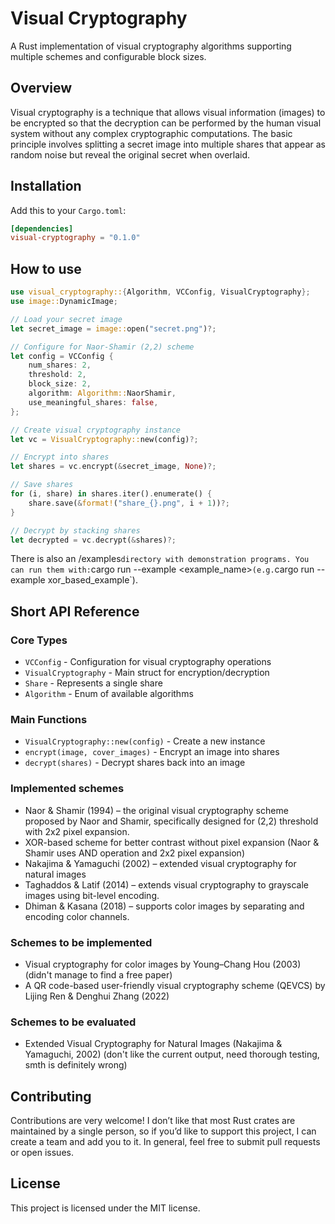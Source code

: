 # Visual Cryptography

A Rust implementation of visual cryptography algorithms supporting multiple schemes and configurable block sizes.

## Overview

Visual cryptography is a technique that allows visual information (images) to be encrypted so that the decryption can be performed by the human visual system without any complex cryptographic computations. The basic principle involves splitting a secret image into multiple shares that appear as random noise but reveal the original secret when overlaid.

## Installation

Add this to your `Cargo.toml`:

```toml
[dependencies]
visual-cryptography = "0.1.0"
```


## How to use

```rust
use visual_cryptography::{Algorithm, VCConfig, VisualCryptography};
use image::DynamicImage;

// Load your secret image
let secret_image = image::open("secret.png")?;

// Configure for Naor-Shamir (2,2) scheme
let config = VCConfig {
    num_shares: 2,
    threshold: 2,
    block_size: 2,
    algorithm: Algorithm::NaorShamir,
    use_meaningful_shares: false,
};

// Create visual cryptography instance
let vc = VisualCryptography::new(config)?;

// Encrypt into shares
let shares = vc.encrypt(&secret_image, None)?;

// Save shares
for (i, share) in shares.iter().enumerate() {
    share.save(&format!("share_{}.png", i + 1))?;
}

// Decrypt by stacking shares
let decrypted = vc.decrypt(&shares)?;
```


There is also an /examples` directory with demonstration programs. You can run them with:
`cargo run --example <example_name>` (e.g. `cargo run --example xor_based_example`).


## Short API Reference

### Core Types

- `VCConfig` - Configuration for visual cryptography operations
- `VisualCryptography` - Main struct for encryption/decryption
- `Share` - Represents a single share
- `Algorithm` - Enum of available algorithms

### Main Functions

- `VisualCryptography::new(config)` - Create a new instance
- `encrypt(image, cover_images)` - Encrypt an image into shares
- `decrypt(shares)` - Decrypt shares back into an image

### Implemented schemes

- Naor & Shamir (1994) – the original visual cryptography scheme proposed by Naor and Shamir, specifically designed for (2,2) threshold with 2x2 pixel expansion.
- XOR-based scheme for better contrast without pixel expansion (Naor & Shamir uses AND operation and 2x2 pixel expansion)
- Nakajima & Yamaguchi (2002) – extended visual cryptography for natural images
- Taghaddos & Latif (2014) – extends visual cryptography to grayscale images using bit-level encoding.
- Dhiman & Kasana (2018) – supports color images by separating and encoding color channels.


### Schemes to be implemented

- Visual cryptography for color images by Young–Chang Hou (2003) (didn't manage to find a free paper)
- A QR code-based user-friendly visual cryptography scheme (QEVCS) by Lijing Ren & Denghui Zhang (2022)


### Schemes to be evaluated

- Extended Visual Cryptography for Natural Images (Nakajima & Yamaguchi, 2002) (don't like the current output, need thorough testing, smth is definitely wrong)


## Contributing

Contributions are very welcome! I don’t like that most Rust crates are maintained by a single person, so if you’d like to support this project, I can create a team and add you to it. In general, feel free to submit pull requests or open issues.


## License

This project is licensed under the MIT license.
